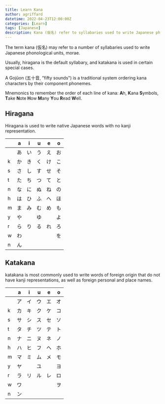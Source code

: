 ```yaml
---
title: Learn Kana
author: agriffard
datetime: 2022-04-23T12:00:00Z
categories: [Learn]
tags: [Japanese]
description: Kana (仮名) refer to syllabaries used to write Japanese phonological units.
---
```


The term kana (仮名) may refer to a number of syllabaries used to write Japanese phonological units, morae.

Usually, hiragana is the default syllabary, and katakana is used in certain special cases.

A Gojūon (五十音, "fifty sounds") is a traditional system ordering kana characters by their component phonemes.

Mnemonics to remember the order of each line of kana: **A**h, **K**ana **S**ymbols, **T**ake **N**ote **H**ow **M**any **Y**ou **R**ead **W**ell.

## Hiragana

Hiragana is used to write native Japanese words with no kanji representation.

| | a | i | u | e | o |
|---|---|---|---|---|---|
| | あ | い | う | え | お |
| k | か | き | く | け | こ |
| s | さ | し | す | せ | そ |
| t | た | ち | つ | て | と |
| n | な | に | ぬ | ね | の |
| h | は | ひ | ふ | へ | ほ |
| m | ま | み | む | め | も |
| y | や | | ゆ | | よ |
| r | ら | り | る | れ | ろ |
| w | わ | | | | を |
| n | ん | | | | |

## Katakana

katakana is most commonly used to write words of foreign origin that do not have kanji representations, as well as foreign personal and place names.

| | a | i | u | e | o |
|---|---|---|---|---|---|
| | ア | イ | ウ | エ | オ |
| k | カ | キ | ク | ケ | コ |
| s | サ | シ | ス | セ | ソ |
| t | タ | チ | ツ | テ | ト |
| n | ナ | ニ | ヌ | ネ | ノ |
| h | ハ | ヒ | フ | ヘ | ホ |
| m | マ | ミ | ム | メ | モ |
| y | ヤ | | ユ | | ヨ |
| r | ラ | リ | ル | レ | ロ |
| w | ワ | | | | ヲ |
| n | ン | | | | |
